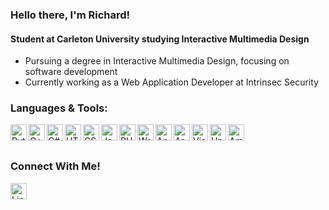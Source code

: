 ### Hello there, I'm Richard!
#### Student at Carleton University studying Interactive Multimedia Design

- Pursuing a degree in Interactive Multimedia Design, focusing on software development
- Currently working as a Web Application Developer at Intrinsec Security

### Languages & Tools:
<img align="left" alt="Python" width="26px" src="https://github.com/TheOtowngman/TheOtowngman/blob/master/images/python.png"/>
<img align="left" alt="C++" width="26px" src="https://github.com/TheOtowngman/TheOtowngman/blob/master/images/cpp.png"/>
<img align="left" alt="C#" width="26px" src="https://github.com/TheOtowngman/TheOtowngman/blob/master/images/csharp.png"/>
<img align="left" alt="HTML5" width="26px" src="https://github.com/TheOtowngman/TheOtowngman/blob/master/images/html.png"/>
<img align="left" alt="CSS3" width="26px" src="https://github.com/TheOtowngman/TheOtowngman/blob/master/images/css.png"/>
<img align="left" alt="JavaScript" width="26px" src="https://github.com/TheOtowngman/TheOtowngman/blob/master/images/js.png"/>
<img align="left" alt="PHP" width="26px" src="https://github.com/TheOtowngman/TheOtowngman/blob/master/images/php.png"/>
<img align="left" alt="Wordpress" width="26px" src="https://github.com/TheOtowngman/TheOtowngman/blob/master/images/wordpress.png"/>
<img align="left" alt="Android" width="26px" src="https://github.com/TheOtowngman/TheOtowngman/blob/master/images/android.png"/>
<img align="left" alt="Arduino" width="26px" src="https://github.com/TheOtowngman/TheOtowngman/blob/master/images/arduino.png"/>
<img align="left" alt="Visual Studio Code" width="26px" src="https://github.com/TheOtowngman/TheOtowngman/blob/master/images/vsc.png"/>
<img align="left" alt="Unity" width="26px" src="https://github.com/TheOtowngman/TheOtowngman/blob/master/images/unity.png"/>
<img align="left" alt="Amazon Web Services" width="26px" src="https://github.com/TheOtowngman/TheOtowngman/blob/master/images/aws.png"/>
<br />
<br />

### Connect With Me!
<a href="https://www.linkedin.com/in/richard-g-thompson/"><img align="left" alt="LinkedIn" width="26px" src="https://github.com/TheOtowngman/TheOtowngman/blob/master/images/linkedin.png"></a>
